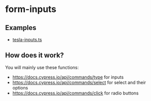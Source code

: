 # form-inputs

## Examples
- [tesla-inputs.ts](cypress/integration/tesla-inputs.ts)

## How does it work? 

You will mainly use these functions: 
- https://docs.cypress.io/api/commands/type for inputs
- https://docs.cypress.io/api/commands/select for select and their options
- https://docs.cypress.io/api/commands/click for radio buttons